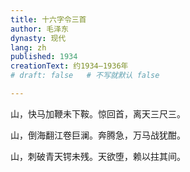 ```yaml
---
title: 十六字令三首
author: 毛泽东
dynasty: 现代
lang: zh
published: 1934
creationText: 约1934—1936年
# draft: false   # 不写就默认 false

---
```


山，快马加鞭未下鞍。惊回首，离天三尺三。

山，倒海翻江卷巨澜。奔腾急，万马战犹酣。

山，刺破青天锷未残。天欲堕，赖以拄其间。
